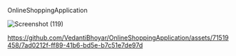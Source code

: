 OnlineShoppingApplication




![Screenshot (119)](https://github.com/VedantiBhoyar/OnlineShoppingApplication/assets/71519458/acecb262-1c28-45b8-9284-0d37a03960d1)

https://github.com/VedantiBhoyar/OnlineShoppingApplication/assets/71519458/7ad0212f-ff89-41b6-bd5e-b7c51e7de97d


